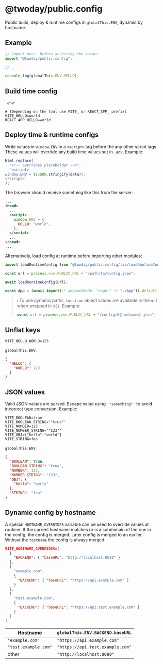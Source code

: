 # @twoday/public.config

Public build, deploy & runtime configs in `globalThis.ENV`, dynamic by hostname.

## Example

```js
// import once, before accessing the values
import "@twoday/public.config";

// ...

console.log(globalThis.ENV.HELLO);
```

## Build time config

`.env`:

```
# (Depending on the tool use VITE_ or REACT_APP_ prefix)
VITE_HELLO=world
REACT_APP_HELLO=world
```

## Deploy time & runtime configs

Write values in `window.ENV` in a `<script>` tag before the any other script tags. These values will override any build time values set in `.env`. Example:

```js
html.replace(
  "<!-- overrides placeholder -->",
  `<script>
window.ENV = ${JSON.stringify(data)};
</script>`
);
```

The browser should receive something like this from the server:

```html
...
<head>
  ...
  <script>
    window.ENV = {
      HELLO: "world",
    };
  </script>
  ...
</head>
...
```

Alternatively, load config at runtime before importing other modules:

```js
import loadRuntimeConfig from "@twoday/public.config/lib/loadRuntimeConfig.js";

const url = process.env.PUBLIC_URL + "/path/to/config.json";

await loadRuntimeConfig(url);

const App = (await import(/* webpackMode: "eager" */ "./App")).default;
```

> ℹ To use dynamic paths, `location` object values are available in the `url` when wrapped in `${}`. Example:
>
> ```js
> const url = process.env.PUBLIC_URL + "/config/${hostname}.json";
> ```

## Unflat keys

```
VITE_HELLO.WORLD=123
```

`globalThis.ENV`:

```json
{
  "HELLO": {
    "WORLD": 123
  }
}
```

## JSON values

Valid JSON values are parsed. Escape value using `'"something"'` to avoid incorrect type conversion. Example:

```
VITE_BOOLEAN=true
VITE_BOOLEAN_STRING='"true"'
VITE_NUMBER=123
VITE_NUMBER_STRING='"123"'
VITE_OBJ={"hello":"world"}
VITE_STRING=foo
```

`globalThis.ENV`:

```json
{
  "BOOLEAN": true,
  "BOOLEAN_STRING": "true",
  "NUMBER": 123,
  "NUMBER_STRING": "123",
  "OBJ": {
    "hello": "world"
  },
  "STRING": "foo"
}
```

## Dynamic config by hostname

A special `HOSTNAME_OVERRIDES` variable can be used to override values at runtime. If the current hostname matches or is a subdomain of the one in the config, the config is merged. Later config is merged to an earlier. Without the `hostname` the config is always merged.

```json
VITE_HOSTNAME_OVERRIDES=[
  {
    "BACKEND": { "baseURL": "http://localhost:8080" }
  },
  [
    "example.com",
    {
      "BACKEND": { "baseURL": "https://api.example.com" }
    }
  ],
  [
    "test.example.com",
    {
      "BACKEND": { "baseURL": "https://api.test.example.com" }
    }
  ]
]
```

| Hostname             | `globalThis.ENV.BACKEND.baseURL` |
| -------------------- | -------------------------------- |
| `"example.com"`      | `"https://api.example.com"`      |
| `"test.example.com"` | `"https://api.test.example.com"` |
| other                | `"http://localhost:8080"`        |
